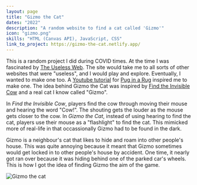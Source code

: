 ```yaml
---
layout: page
title: "Gizmo the Cat"
dates: "2022"
description: "A random website to find a cat called 'Gizmo'"
icon: "gizmo.png"
skills: "HTML (Canvas API), JavaScript, CSS"
link_to_project: https://gizmo-the-cat.netlify.app/
---
```


This is a random project I did during COVID times. At the time I was fascinated by [The Useless Web](https://theuselessweb.com/). The site would take me to all sorts of other websites that were "useless", and I would play and explore. Eventually, I wanted to make one too. A [Youtube tutorial](https://youtu.be/Sj1vbbRA07g) for [Pug in a Rug](https://puginarug.com/) inspired me to make one. The idea behind Gizmo the Cat was inspired by [Find the Invisible Cow](https://findtheinvisiblecow.com/) and a real cat I know called "Gizmo".

In _Find the Invisible Cow_, players find the cow through moving their mouse and hearing the word "Cow!". The shouting gets the louder as the mouse gets closer to the cow. In _Gizmo the Cat_, instead of using hearing to find the cat, players use their mouse as a "flashlight" to find the cat. This mimicked more of real-life in that occassionally Gizmo had to be found in the dark.

Gizmo is a neighbour's cat that likes to hide and roam into other people's house. This was quite annoying because it meant that Gizmo sometimes would get locked in to other people's house by accident. One time, it nearly got ran over because it was hiding behind one of the parked car's wheels. This is how I got the idea of finding Gizmo the aim of the game.

![Gizmo the cat][1]

[1]: {{site.url}}/assets/pages/gizmo-the-cat/gizmo.png
